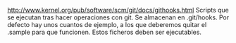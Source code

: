 http://www.kernel.org/pub/software/scm/git/docs/githooks.html
Scripts que se ejecutan tras hacer operaciones con git.
Se almacenan en .git/hooks.
Por defecto hay unos cuantos de ejemplo, a los que deberemos quitar el .sample para que funcionen.
Estos ficheros deben ser ejecutables.
